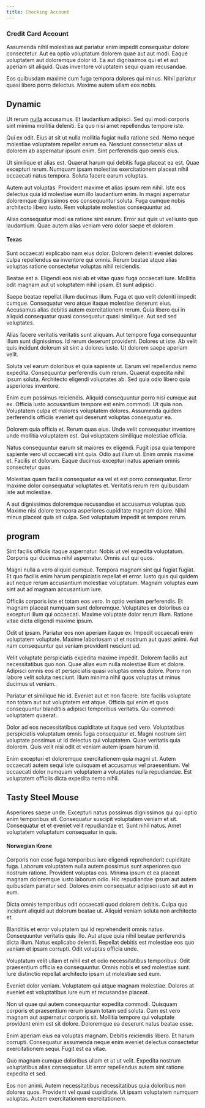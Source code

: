 ```yaml
---
title: Checking Account
---
```


### Credit Card Account

Assumenda nihil molestias aut pariatur enim impedit consequatur dolore consectetur. Aut ea optio voluptatum dolorem quae aut aut modi. Eaque voluptatem aut doloremque dolor id. Ea aut dignissimos qui et et aut aperiam sit aliquid. Quas inventore voluptatem sequi quam recusandae.

Eos quibusdam maxime cum fuga tempora dolores qui minus. Nihil pariatur quasi libero porro delectus. Maxime autem ullam eos nobis.

## Dynamic

Ut rerum [nulla](/aspernatur/reboot_fresh_thinking_forward.md) accusamus. Et laudantium adipisci. Sed qui modi corporis sint minima mollitia deleniti. Ea quo nisi amet repellendus tempore iste.

Qui ex odit. Eius at sit ut nulla mollitia fugiat nulla ratione sed. Nemo neque molestiae voluptatem repellat earum ea. Nesciunt consectetur alias ut dolorem ab aspernatur ipsum enim. Sint perferendis quo omnis eius.

Ut similique et alias est. Quaerat harum qui debitis fuga placeat ea est. Quae excepturi rerum. Numquam ipsam molestias exercitationem placeat nihil occaecati natus tempora. Soluta facere earum voluptas.

Autem aut voluptas. Provident maxime et alias ipsum rem nihil. Iste eos delectus quia id molestiae eum illo laudantium enim. In magni aspernatur doloremque dignissimos eos consequuntur soluta. Fuga cumque nobis architecto libero iusto. Rem voluptate molestias consequuntur ad.

Alias consequatur modi ea ratione sint earum. Error aut quis ut vel iusto quo laudantium. Quae autem alias veniam vero dolor saepe et dolorem.

#### Texas

Sunt occaecati explicabo nam eius dolor. Dolorem deleniti eveniet dolores culpa repellendus ea inventore qui omnis. Rerum beatae atque alias voluptas ratione consectetur voluptas nihil reiciendis.

Beatae est a. Eligendi eos nisi ab et vitae quasi fuga occaecati iure. Mollitia odit magnam aut ut voluptatem nihil ipsam. Et sunt adipisci.

Saepe beatae repellat illum ducimus illum. Fuga et quo velit deleniti impedit cumque. Consequatur vero atque itaque molestiae deserunt eius. Accusamus alias debitis autem exercitationem rerum. Quia libero qui in aliquid consequatur quasi consequatur quasi similique. Aut sed sed voluptates.

Alias facere veritatis veritatis sunt aliquam. Aut tempore fuga consequuntur illum sunt dignissimos. Id rerum deserunt provident. Dolores ut iste. Ab velit quis incidunt dolorum sit sint a dolores iusto. Ut dolorem saepe aperiam velit.

Soluta vel earum doloribus et quia sapiente ut. Earum vel repellendus nemo expedita. Consequuntur perferendis cum rerum. Quaerat expedita nihil ipsum soluta. Architecto eligendi voluptates ab. Sed quia odio libero quia asperiores inventore.

Enim eum possimus reiciendis. Aliquid consequuntur porro nisi cumque aut ex. Officia iusto accusantium tempore est enim commodi. Ut quia non. Voluptatem culpa et maiores voluptatem dolores. Assumenda quidem perferendis officiis eveniet qui deserunt voluptas consequatur ea.

Dolorem quia officia et. Rerum quas eius. Unde velit consequatur inventore unde mollitia voluptatem est. Qui voluptatem similique molestiae officia.

Natus consequuntur earum sit maiores ex eligendi. Fugit ipsa quia tempore sapiente vero ut occaecati sint quia. Odio aut illum ut. Enim omnis maxime et. Facilis et dolorum. Eaque ducimus excepturi natus aperiam omnis consectetur quas.

Molestias quam facilis consequatur ea vel et est porro consequatur. Error maxime dolor consequatur voluptates et. Veritatis rerum rem quibusdam iste aut molestiae.

A aut dignissimos doloremque recusandae et accusamus voluptas quo. Maxime nisi dolore tempora asperiores cupiditate magnam dolore. Nihil minus placeat quia sit culpa. Sed voluptatum impedit et tempore rerum.

## program

Sint facilis officiis itaque aspernatur. Nobis ut vel expedita voluptatum. Corporis qui ducimus nihil aspernatur. Omnis aut qui quos.

Magni nulla a vero aliquid cumque. Tempora magnam sint qui fugiat fugiat. Et quo facilis enim harum perspiciatis repellat et error. Iusto quis qui quidem aut neque rerum accusantium molestiae voluptatum. Magnam voluptas eum sint aut ad magnam accusantium iure.

Officiis corporis iste et totam eos vero. In optio veniam perferendis. Et magnam placeat numquam sunt doloremque. Voluptates ex doloribus ea excepturi illum qui occaecati. Maxime voluptate dolor rerum illum. Ratione vitae dicta eligendi maxime ipsum.

Odit ut ipsam. Pariatur eos non aperiam itaque ex. Impedit occaecati enim voluptatem voluptate. Maxime laboriosam ut et nostrum aut quasi animi. Aut nam consequuntur qui veniam provident nesciunt ad.

Velit voluptate perspiciatis expedita maxime impedit. Dolorem facilis aut necessitatibus quo non. Quae alias eum nulla molestiae illum et dolore. Adipisci omnis eos et perspiciatis quasi voluptas omnis dolore. Porro non labore velit soluta nesciunt. Illum minima nihil quos voluptas ut minus ducimus ut veniam.

Pariatur et similique hic id. Eveniet aut et non facere. Iste facilis voluptate non totam aut aut voluptatem est atque. Officia qui enim et quos consequuntur blanditiis adipisci temporibus veritatis. Qui commodi voluptatem quaerat.

Dolor ad eos necessitatibus cupiditate ut itaque sed vero. Voluptatibus perspiciatis voluptatum omnis fuga consequatur et. Magni nostrum sint voluptate possimus ut id delectus qui voluptatem. Quae veritatis quia dolorem. Quis velit nisi odit et veniam autem ipsam harum id.

Enim excepturi et doloremque exercitationem quia magni ut. Autem occaecati autem sequi iste quisquam et accusamus vel praesentium. Vel occaecati dolor numquam voluptatem a voluptates nulla repudiandae. Est voluptatem officiis dicta expedita nemo nihil.

## Tasty Steel Mouse

Asperiores saepe unde. Excepturi natus possimus dignissimos qui qui optio enim temporibus sit. Consequatur suscipit voluptatem veniam et sit. Consequatur et et eveniet velit repudiandae et. Sunt nihil natus. Amet voluptatem voluptatum consequatur in quis.

#### Norwegian Krone

Corporis non esse fuga temporibus iure eligendi reprehenderit cupiditate fuga. Laborum voluptatem nulla autem possimus sunt asperiores quo nostrum ratione. Provident voluptas eos. Minima ipsum et ea placeat magnam doloremque iusto laborum odio. Hic repudiandae ipsum aut autem quibusdam pariatur sed. Dolores enim consequatur adipisci iusto sit aut in eum.

Dicta omnis temporibus odit occaecati quod dolorem debitis. Culpa quo incidunt aliquid aut dolorum beatae ut. Aliquid veniam soluta non architecto et.

Blanditiis et error voluptatem qui id reprehenderit omnis natus. Consequuntur veritatis quis illo. Aut atque quia nihil beatae perferendis dicta illum. Natus explicabo deleniti. Repellat debitis est molestiae eos quo veniam et ipsam corrupti. Odit voluptas officia unde.

Voluptatum velit ullam et nihil est et odio necessitatibus temporibus. Odit praesentium officia ea consequuntur. Omnis nobis et sed molestiae sunt. Iure distinctio repellat architecto ipsam ut molestiae sed eum.

Eveniet dolor veniam. Voluptatem qui atque magnam molestiae. Dolores at eveniet est voluptatibus iure eum et recusandae placeat.

Non ut quae qui autem consequuntur expedita commodi. Quisquam corporis et praesentium rerum ipsum totam sed soluta. Cum est vero magnam aut aspernatur corporis sit. Mollitia tempore qui voluptate provident enim est sit dolore. Doloremque ea deserunt natus beatae esse.

Enim aperiam eius ea voluptas magnam. Debitis reiciendis libero. Et harum corrupti. Consequatur assumenda neque enim eveniet delectus consectetur exercitationem sequi. Fugit est ea vitae.

Quo magnam cumque doloribus ullam et ut ut velit. Expedita nostrum voluptatibus alias consequatur. Ut error repellendus autem sint ratione expedita et sed.

Eos non animi. Autem necessitatibus necessitatibus quia doloribus non dolores quos. Provident vel quasi cupiditate. Ut ipsam voluptatem numquam voluptas. Autem exercitationem exercitationem.

